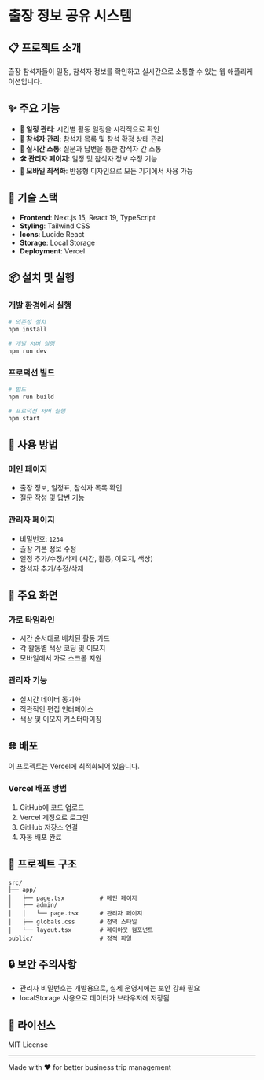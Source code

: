 # 출장 정보 공유 시스템

## 📋 프로젝트 소개

출장 참석자들이 일정, 참석자 정보를 확인하고 실시간으로 소통할 수 있는 웹 애플리케이션입니다.

## ✨ 주요 기능

- **📅 일정 관리**: 시간별 활동 일정을 시각적으로 확인
- **👥 참석자 관리**: 참석자 목록 및 참석 확정 상태 관리
- **💬 실시간 소통**: 질문과 답변을 통한 참석자 간 소통
- **🛠️ 관리자 페이지**: 일정 및 참석자 정보 수정 기능
- **📱 모바일 최적화**: 반응형 디자인으로 모든 기기에서 사용 가능

## 🚀 기술 스택

- **Frontend**: Next.js 15, React 19, TypeScript
- **Styling**: Tailwind CSS
- **Icons**: Lucide React
- **Storage**: Local Storage
- **Deployment**: Vercel

## 📦 설치 및 실행

### 개발 환경에서 실행

```bash
# 의존성 설치
npm install

# 개발 서버 실행
npm run dev
```

### 프로덕션 빌드

```bash
# 빌드
npm run build

# 프로덕션 서버 실행
npm start
```

## 🔧 사용 방법

### 메인 페이지
- 출장 정보, 일정표, 참석자 목록 확인
- 질문 작성 및 답변 기능

### 관리자 페이지
- 비밀번호: `1234`
- 출장 기본 정보 수정
- 일정 추가/수정/삭제 (시간, 활동, 이모지, 색상)
- 참석자 추가/수정/삭제

## 📱 주요 화면

### 가로 타임라인
- 시간 순서대로 배치된 활동 카드
- 각 활동별 색상 코딩 및 이모지
- 모바일에서 가로 스크롤 지원

### 관리자 기능
- 실시간 데이터 동기화
- 직관적인 편집 인터페이스
- 색상 및 이모지 커스터마이징

## 🌐 배포

이 프로젝트는 Vercel에 최적화되어 있습니다.

### Vercel 배포 방법
1. GitHub에 코드 업로드
2. Vercel 계정으로 로그인
3. GitHub 저장소 연결
4. 자동 배포 완료

## 📂 프로젝트 구조

```
src/
├── app/
│   ├── page.tsx          # 메인 페이지
│   ├── admin/
│   │   └── page.tsx      # 관리자 페이지
│   ├── globals.css       # 전역 스타일
│   └── layout.tsx        # 레이아웃 컴포넌트
public/                   # 정적 파일
```

## 🔒 보안 주의사항

- 관리자 비밀번호는 개발용으로, 실제 운영시에는 보안 강화 필요
- localStorage 사용으로 데이터가 브라우저에 저장됨

## 📄 라이선스

MIT License

---

Made with ❤️ for better business trip management
